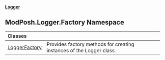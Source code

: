 #### [Logger](index.md 'index')

## ModPosh.Logger.Factory Namespace

| Classes | |
| :--- | :--- |
| [LoggerFactory](ModPosh.Logger.Factory.LoggerFactory.md 'ModPosh.Logger.Factory.LoggerFactory') | Provides factory methods for creating instances of the Logger class. |
